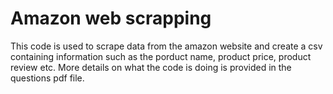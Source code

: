 # Amazon web scrapping

This code is used to scrape data from the amazon website and create a csv containing information such as the porduct name, product price, product review etc.
More details on what the code is doing is provided in the questions pdf file.
